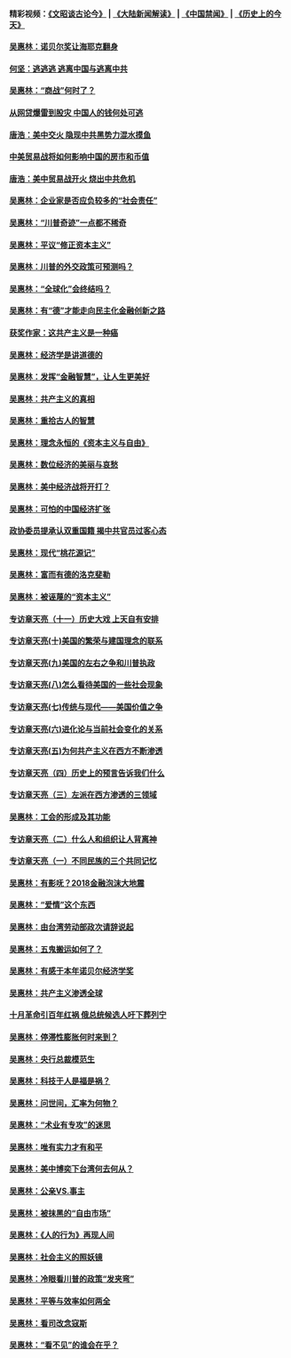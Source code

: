 #### 精彩视频：[《文昭谈古论今》](https://github.com/gfw-breaker/wenzhao) | [《大陆新闻解读》](https://github.com/gfw-breaker/ntdtv-comedy) | [《中国禁闻》](https://github.com/gfw-breaker/ntdtv-news) | [《历史上的今天》](https://github.com/gfw-breaker/today-in-history) 

#### [吴惠林：诺贝尔奖让海耶克翻身](../pages/nsc423/n10890049.md?t=02030330) 

#### [何坚：逃逃逃 逃离中国与逃离中共](../pages/nsc423/n10592891.md?t=02030330) 

#### [吴惠林：“商战”何时了？](../pages/nsc423/n10573558.md?t=02030330) 

#### [从网贷爆雷到股灾 中国人的钱何处可逃](../pages/nsc423/n10572800.md?t=02030330) 

#### [唐浩：美中交火 隐现中共黑势力混水摸鱼](../pages/nsc423/n10544040.md?t=02030330) 

#### [中美贸易战将如何影响中国的房市和币值](../pages/nsc423/n10543697.md?t=02030330) 

#### [唐浩：美中贸易战开火 烧出中共危机](../pages/nsc423/n10540126.md?t=02030330) 

#### [吴惠林：企业家是否应负较多的“社会责任”](../pages/nsc423/n10535022.md?t=02030330) 

#### [吴惠林：“川普奇迹”一点都不稀奇](../pages/nsc423/n10512808.md?t=02030330) 

#### [吴惠林：平议“修正资本主义”](../pages/nsc423/n10495724.md?t=02030330) 

#### [吴惠林：川普的外交政策可预测吗？](../pages/nsc423/n10462387.md?t=02030330) 

#### [吴惠林：“全球化”会终结吗？](../pages/nsc423/n10452838.md?t=02030330) 

#### [吴惠林：有“德”才能走向民主化金融创新之路](../pages/nsc423/n10432292.md?t=02030330) 

#### [获奖作家：这共产主义是一种癌](../pages/nsc423/n10431541.md?t=02030330) 

#### [吴惠林：经济学是讲道德的](../pages/nsc423/n10398014.md?t=02030330) 

#### [吴惠林：发挥“金融智慧”，让人生更美好](../pages/nsc423/n10375019.md?t=02030330) 

#### [吴惠林：共产主义的真相](../pages/nsc423/n10351394.md?t=02030330) 

#### [吴惠林：重拾古人的智慧](../pages/nsc423/n10337691.md?t=02030330) 

#### [吴惠林：理念永恒的《资本主义与自由》](../pages/nsc423/n10316274.md?t=02030330) 

#### [吴惠林：数位经济的美丽与哀愁](../pages/nsc423/n10292946.md?t=02030330) 

#### [吴惠林：美中经济战将开打？](../pages/nsc423/n10258825.md?t=02030330) 

#### [吴惠林：可怕的中国经济扩张](../pages/nsc423/n10219147.md?t=02030330) 

#### [政协委员提承认双重国籍 揭中共官员过客心态](../pages/nsc423/n10208809.md?t=02030330) 

#### [吴惠林：现代“桃花源记”](../pages/nsc423/n10185234.md?t=02030330) 

#### [吴惠林：富而有德的洛克斐勒](../pages/nsc423/n10142264.md?t=02030330) 

#### [吴惠林：被诬蔑的“资本主义”](../pages/nsc423/n10124816.md?t=02030330) 

#### [专访章天亮（十一）历史大戏 上天自有安排](../pages/nsc423/n10094905.md?t=02030330) 

#### [专访章天亮(十)美国的繁荣与建国理念的联系](../pages/nsc423/n10094899.md?t=02030330) 

#### [专访章天亮(九)美国的左右之争和川普执政](../pages/nsc423/n10094889.md?t=02030330) 

#### [专访章天亮(八)怎么看待美国的一些社会现象](../pages/nsc423/n10094857.md?t=02030330) 

#### [专访章天亮(七)传统与现代——美国价值之争](../pages/nsc423/n10093140.md?t=02030330) 

#### [专访章天亮(六)进化论与当前社会变化的关系](../pages/nsc423/n10092036.md?t=02030330) 

#### [专访章天亮(五)为何共产主义在西方不断渗透](../pages/nsc423/n10083620.md?t=02030330) 

#### [专访章天亮（四）历史上的预言告诉我们什么](../pages/nsc423/n10083606.md?t=02030330) 

#### [专访章天亮（三）左派在西方渗透的三领域](../pages/nsc423/n10081115.md?t=02030330) 

#### [吴惠林：工会的形成及其功能](../pages/nsc423/n10080633.md?t=02030330) 

#### [专访章天亮（二）什么人和组织让人背离神](../pages/nsc423/n10076637.md?t=02030330) 

#### [专访章天亮（一）不同民族的三个共同记忆](../pages/nsc423/n10074188.md?t=02030330) 

#### [吴惠林：有影呒？2018金融泡沫大地震](../pages/nsc423/n10040534.md?t=02030330) 

#### [吴惠林：“爱情”这个东西](../pages/nsc423/n10019423.md?t=02030330) 

#### [吴惠林：由台湾劳动部政次请辞说起](../pages/nsc423/n9979679.md?t=02030330) 

#### [吴惠林：五鬼搬运如何了？](../pages/nsc423/n9925338.md?t=02030330) 

#### [吴惠林：有感于本年诺贝尔经济学奖](../pages/nsc423/n9871883.md?t=02030330) 

#### [吴惠林：共产主义渗透全球](../pages/nsc423/n9812748.md?t=02030330) 

#### [十月革命引百年红祸 俄总统候选人吁下葬列宁](../pages/nsc423/n9810182.md?t=02030330) 

#### [吴惠林：停滞性膨胀何时来到？](../pages/nsc423/n9764136.md?t=02030330) 

#### [吴惠林：央行总裁模范生](../pages/nsc423/n9728134.md?t=02030330) 

#### [吴惠林：科技于人是福是祸？](../pages/nsc423/n9672982.md?t=02030330) 

#### [吴惠林：问世间，汇率为何物？](../pages/nsc423/n9621788.md?t=02030330) 

#### [吴惠林：“术业有专攻”的迷思](../pages/nsc423/n9580363.md?t=02030330) 

#### [吴惠林：唯有实力才有和平](../pages/nsc423/n9529599.md?t=02030330) 

#### [吴惠林：美中博奕下台湾何去何从？](../pages/nsc423/n9483598.md?t=02030330) 

#### [吴惠林：公亲VS.事主](../pages/nsc423/n9425637.md?t=02030330) 

#### [吴惠林：被抹黑的“自由市场”](../pages/nsc423/n9351545.md?t=02030330) 

#### [吴惠林：《人的行为》再现人间](../pages/nsc423/n9296339.md?t=02030330) 

#### [吴惠林：社会主义的照妖镜](../pages/nsc423/n9243460.md?t=02030330) 

#### [吴惠林：冷眼看川普的政策“发夹弯”](../pages/nsc423/n9120684.md?t=02030330) 

#### [吴惠林：平等与效率如何两全](../pages/nsc423/n9075430.md?t=02030330) 

#### [吴惠林：看司改念寇斯](../pages/nsc423/n9024915.md?t=02030330) 

#### [吴惠林：“看不见”的谁会在乎？](../pages/nsc423/n8977488.md?t=02030330) 

